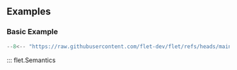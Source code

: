 ## Examples

### Basic Example

```python
--8<-- "https://raw.githubusercontent.com/flet-dev/flet/refs/heads/main/sdk/python/examples/controls/semantics/basic.py"
```

::: flet.Semantics
